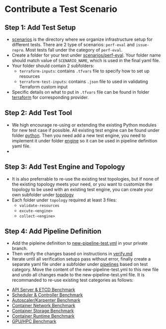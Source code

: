 # Contribute a Test Scenario

## Step 1: Add Test Setup

- [scenarios](../scenarios) is the directory where we organize infrastructure setup for different tests. There are 2 type of scenarios: `perf-eval` and `issue-repro`. Most tests fall under the category of `perf-eval`.
- Create a folder for your test under [scenarios/perf-eval](../scenarios/perf-eval). Your folder name should match value of `SCENARIO_NAME`, which is used in the final yaml file.
- Your folder should contain 2 subfolders:
    - `terraform-inputs`: contains `.tfvars` file to specify how to set up resources
    - `terraform-test-inputs`: contains `.json` file to used in validating Terraform custom input
- Specific details on what to put in `.tfvars` file can be found in folder [terraform](../modules/terraform) for corresponding provider.

## Step 2: Add Test Tool

- We high encourage re-using or extending the existing Python modules for new test case if possible. All existing test engine can be found under folder [python](../modules/python). Then you need add a new test engine, you need to implement it under folder [engine](../steps/engine) so it can be used in pipeline definition yaml file.
- 
## Step 3: Add Test Engine and Topology

- It is also preferrable to re-use the existing test topologies, but if none of the existing topology meets your need, or you want to customize the topology to be used with an existing test engine, you can create your own subfolder under [topology](../steps/topology)
- Each folder under `topology` required at least 3 files:
  - `validate-resources`
  - `excute-<engine>`
  - `collect-<engine>`

## Step 4: Add Pipeline Definition

- Add the pipleine definition to [new-pipeline-test.yml](../pipelines/system/new-pipeline-test.yml) in your private branch.
- Then verify the changes based on instructions in [verify.md](../docs/verify.md)
- Iterate until all verification setups pass without error, finally create a separate yaml file under a subfolder under [pipelines](../pipelines/perf-eval) based on test category. Move the content of the new-pipeline-test.yml to this new file and undo all changes made to the new-pipeline-test.yml file. It is recommanded to re-use existing test categories as follows:

* [API Server & ETCD Benchmark](pipelines/perf-eval/API%20Server%20Benchmark)
* [Scheduler & Controller Benchmark](pipelines/perf-eval/Scheduler%20Benchmark)
* [Autoscaler/Karpenter Benchmark](pipelines/perf-eval/Autoscale%20Benchmark)
* [Container Network Benchmark](pipelines/perf-eval/CNI%20Benchmark)
* [Container Storage Benchmark](pipelines/perf-eval/CSI%20Benchmark/)
* [Container Runtime Benchmark](pipelines/perf-eval/CRI%20Benchmark/)
* [GPU/HPC Benchmark](pipelines/perf-eval/GPU%20Benchmark)
